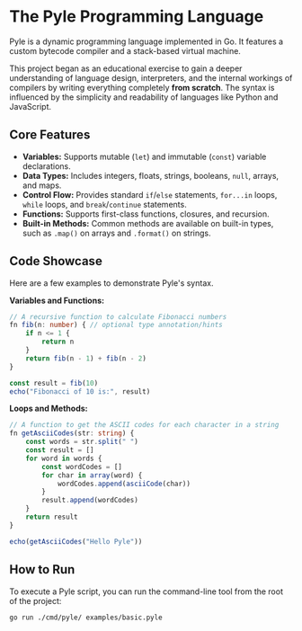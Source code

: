 # The Pyle Programming Language

Pyle is a dynamic programming language implemented in Go. It features a custom bytecode compiler and a stack-based virtual machine.

This project began as an educational exercise to gain a deeper understanding of language design, interpreters, and the internal workings of compilers by writing everything completely **from scratch**. The syntax is influenced by the simplicity and readability of languages like Python and JavaScript.

## Core Features

*   **Variables:** Supports mutable (`let`) and immutable (`const`) variable declarations.
*   **Data Types:** Includes integers, floats, strings, booleans, `null`, arrays, and maps.
*   **Control Flow:** Provides standard `if`/`else` statements, `for...in` loops, `while` loops, and `break`/`continue` statements.
*   **Functions:** Supports first-class functions, closures, and recursion.
*   **Built-in Methods:** Common methods are available on built-in types, such as `.map()` on arrays and `.format()` on strings.

## Code Showcase

Here are a few examples to demonstrate Pyle's syntax.

**Variables and Functions:**

```ts
// A recursive function to calculate Fibonacci numbers
fn fib(n: number) { // optional type annotation/hints
    if n <= 1 {
        return n
    }
    return fib(n - 1) + fib(n - 2)
}

const result = fib(10)
echo("Fibonacci of 10 is:", result)
```

**Loops and Methods:**

```ts
// A function to get the ASCII codes for each character in a string
fn getAsciiCodes(str: string) {
    const words = str.split(" ")
    const result = []
    for word in words {
        const wordCodes = []
        for char in array(word) {
            wordCodes.append(asciiCode(char))
        }
        result.append(wordCodes)
    }
    return result
}

echo(getAsciiCodes("Hello Pyle"))
```

## How to Run

To execute a Pyle script, you can run the command-line tool from the root of the project:

```sh
go run ./cmd/pyle/ examples/basic.pyle
```
